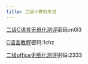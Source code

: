 ```yaml
---
title: 二级计算机考试
---
```


[二级C语言无纸化测评](http://pan.baidu.com/s/1o77MST8)密码:m0l3  

[C语言教程](http://pan.baidu.com/s/1nuDUAd7)密码:1chz  

[二级office无纸化测评](http://share.weiyun.com/0f75915ca4ad2051f18890e7256345cb)密码:2333  

